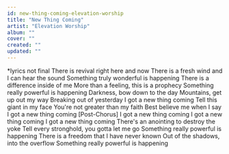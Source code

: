 ```yaml
---
id: new-thing-coming-elevation-worship
title: "New Thing Coming"
artist: "Elevation Worship"
album: ""
cover: ""
created: ""
updated: ""
---
```


*lyrics not final
There is revival right here and now
There is a fresh wind and I can hear the sound
Something truly wonderful is happening
There is a difference inside of me
More than a feeling, this is a prophecy
Something really powerful is happening
Darkness, bow down to the day
Mountains, get up out my way
Breaking out of yesterday
I got a new thing coming
Tell this giant in my face
You're not greater than my faith
Best believe mе when I say
I got a new thing coming
[Post-Chorus]
I got a new thing coming
I got a nеw thing coming
I got a new thing coming
There's an anointing to destroy the yoke
Tell every stronghold, you gotta let me go
Something really powerful is happening
There is a freedom that I have never known
Out of the shadows, into the overflow
Something really powerful is happening